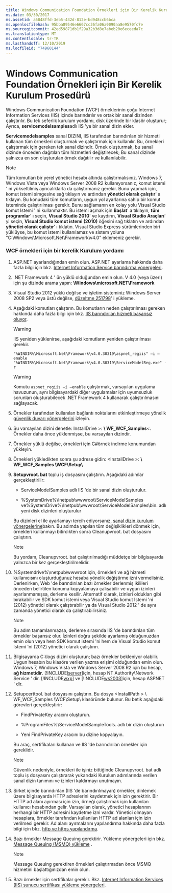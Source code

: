 ```yaml
---
title: Windows Communication Foundation Örnekleri için Bir Kerelik Kurulum Prosedürü
ms.date: 03/30/2017
ms.assetid: a5848ffd-3eb5-432d-812e-bd948ccb6bca
ms.openlocfilehash: 95bba89546e6667cc36fa06a0090aa8e9570fc7e
ms.sourcegitcommit: 42ed59871db1f29a32b3d8e7abeb20e6eceeda7c
ms.translationtype: MT
ms.contentlocale: tr-TR
ms.lasthandoff: 12/10/2019
ms.locfileid: "74960144"
---
```

# <a name="one-time-setup-procedure-for-the-windows-communication-foundation-samples"></a>Windows Communication Foundation Örnekleri için Bir Kerelik Kurulum Prosedürü

Windows Communication Foundation (WCF) örneklerinin çoğu Internet Information Services (IIS) içinde barındırılır ve ortak bir sanal dizinden çalıştırılır. Bu tek seferlik kurulum yordamı, disk üzerinde bir klasör oluşturur; Ayrıca, **servicemodelsamples**adlı IIS 'ye bir sanal dizin ekler.

**Servicemodelsamples** sanal DIZINI, IIS tarafından barındırılan bir hizmeti kullanan tüm örnekleri oluşturmak ve çalıştırmak için kullanılır. Bu, örnekleri çalıştırmak için gereken tek sanal dizindir. Örnek oluşturmak, bu sanal dizinde önceden dağıtılan tüm hizmetleri değiştirecek; Bu sanal dizinde yalnızca en son oluşturulan örnek dağıtılır ve kullanılabilir.

> [!NOTE]
> Tüm komutları bir yerel yönetici hesabı altında çalıştırmalısınız. Windows 7, Windows Vista veya Windows Server 2008 R2 kullanıyorsanız, komut istemi ' ni yükseltilmiş ayrıcalıklarla da çalıştırmanız gerekir. Bunu yapmak için, komut istemi simgesine sağ tıklayın ve ardından **yönetici olarak çalıştır**' a tıklayın. Bu konudaki tüm komutların, uygun yol ayarlarına sahip bir komut isteminde çalıştırılması gerekir.  Bunu sağlamanın en kolay yolu Visual Studio komut Istemi ' ni kullanmaktır. Bu istemi açmak için **Başlat**' a tıklayın, **tüm programlar**' ı seçin, **Visual Studio 2010**' ye kaydırın, **Visual Studio Araçları**' yi seçin, **Visual Studio komut istemi (2010)** öğesini sağ tıklatın ve ardından **yönetici olarak çalıştır**' ı tıklatın. Visual Studio Express sürümlerinden biri yüklüyse, bu komut istemi kullanılamaz ve sistem yoluna "C:\Windows\Microsoft.Net\Framework\v4.0" eklemeniz gerekir.

### <a name="one-time-setup-procedure-for-wcf-samples"></a>WCF örnekleri için bir kerelik Kurulum yordamı

1. ASP.NET ayarlandığından emin olun. ASP.NET ayarlama hakkında daha fazla bilgi için bkz. [Internet Information Service barındırma yönergeleri](../../../../docs/framework/wcf/samples/internet-information-service-hosting-instructions.md).

2. .NET Framework 4 ' ün yüklü olduğundan emin olun. V 4.0 (veya üzeri) için şu dizinde arama yapın: **\Windows\microsoft.NET\Framework**

3. Visual Studio 2012 yüklü değilse ve işletim sisteminiz Windows Server 2008 SP2 veya üstü değilse, [düzeltme 251798](https://go.microsoft.com/fwlink/?LinkId=184693)' i yükleme.

4. Aşağıdaki komutları çalıştırın. Bu komutların neden çalıştırılması gereken hakkında daha fazla bilgi için bkz. [IIS barındırılan hizmeti başarısız oluyor](https://docs.microsoft.com/previous-versions/dotnet/netframework-3.5/ms752252(v=vs.90)).

    > [!WARNING]
    > IIS yeniden yüklenirse, aşağıdaki komutların yeniden çalıştırılması gerekir.

    ```console
    "%WINDIR%\Microsoft.Net\Framework\v4.0.30319\aspnet_regiis" –i –enable
    "%WINDIR%\Microsoft.Net\Framework\v4.0.30319\ServiceModelReg.exe" -r
    ```

    > [!WARNING]
    > Komutu `aspnet_regiis –i –enable` çalıştırmak, varsayılan uygulama havuzunun, aynı bilgisayardaki diğer uygulamalar için uyumsuzluk sorunları oluşturabilecek .NET Framework 4 kullanarak çalıştırılmasını sağlayacak.

5. Örnekler tarafından kullanılan bağlantı noktalarını etkinleştirmeye yönelik [güvenlik duvarı yönergelerini](../../../../docs/framework/wcf/samples/firewall-instructions.md) izleyin.

6. Şu varsayılan dizini denetle: InstallDrive >: **\ WF_WCF_Samples**\<. Örnekler daha önce yüklenmişse, bu varsayılan dizindir.

7. Örnekler yüklü değilse, örnekleri için [C#](https://go.microsoft.com/fwlink/?LinkId=190939)örnek indirme konumundan yükleyin.

8. Örnekleri yükledikten sonra şu adrese gidin: \<InstallDrive >: **\ WF_WCF_Samples \WCF\Setup\\**

9. **Setupvroot. bat** toplu iş dosyasını çalıştırın. Aşağıdaki adımlar gerçekleştirilir:

    - ServiceModelSamples adlı IIS 'de bir sanal dizin oluşturulur.

    - %SystemDrive%\Inetpub\wwwroot\ServiceModelSamples ve%SystemDrive%\Inetpub\wwwroot\ServiceModelSamples\bin. adlı yeni disk dizinleri oluşturulur

    Bu dizinleri el ile ayarlamayı tercih ediyorsanız, [sanal dizin kurulum yönergelerine](../../../../docs/framework/wcf/samples/virtual-directory-setup-instructions.md)bakın. Bu adımda yapılan tüm değişiklikleri dönmek için, örnekleri kullanmayı bitirdikten sonra Cleanupvroot. bat dosyasını çalıştırın.

    > [!NOTE]
    > Bu yordam, Cleanupvroot. bat çalıştırılmadığı müddetçe bir bilgisayarda yalnızca bir kez gerçekleştirilmelidir.

10. %Systemdrive%\ınetpub\wwwroot için, örnekleri ve ağ hizmeti kullanıcısını oluşturduğunuz hesaba yönelik değiştirme izni vermelisiniz. Derlenirken, Web 'de barındırılan bazı örnekler derlenmiş ikilileri önceden belirtilen konuma kopyalamaya çalışabilir ve uygun izinleri ayarlanmamışsa, derleme kesilir. Alternatif olarak, izinleri oldukları gibi bırakabilir ve SDK komut istemi veya Visual Studio komut Istemi 'ni (2012) yönetici olarak çalıştırabilir ya da Visual Studio 2012 ' de aynı zamanda yönetici olarak da çalıştırabilirsiniz.

    > [!NOTE]
    > Bu adım tamamlanmazsa, derleme sırasında IIS 'de barındırılan tüm örnekler başarısız olur. İzinleri doğru şekilde ayarlamış olduğunuzdan emin olun veya hem SDK komut istemi 'ni hem de Visual Studio komut Istemi 'ni (2012) yönetici olarak çalıştırın.

11. Bilgisayarda C:\logs dizini oluşturun; bazı örnekler bekleniyor olabilir. Uygun hesabın bu klasöre verilen yazma erişimi olduğundan emin olun. Windows 7, Windows Vista ve Windows Server 2008 R2 için bu hesap, **ağ hizmetidir**. [!INCLUDE[lserver](../../../../includes/lserver-md.md)]için, hesap NT Authority\Network Service ' dir. [!INCLUDE[wxp](../../../../includes/wxp-md.md)] ve [!INCLUDE[ws2003](../../../../includes/ws2003-md.md)]için, hesap ASPNET ' dir.

12. Setupcerttool. bat dosyasını çalıştırın. Bu dosya \<InstallPath > \ WF_WCF_Samples \WCF\Setup\ klasöründe bulunur.  Bu betik aşağıdaki görevleri gerçekleştirir:

    - FindPrivateKey aracını oluşturun.

    - %ProgramFiles%\ServiceModelSampleTools. adlı bir dizin oluşturun

    - Yeni FindPrivateKey aracını bu dizine kopyalayın.

    Bu araç, sertifikaları kullanan ve IIS 'de barındırılan örnekler için gereklidir.

    > [!NOTE]
    > Güvenlik nedeniyle, örnekleri ile işiniz bittiğinde Cleanupvroot. bat adlı toplu iş dosyasını çalıştırarak yukarıdaki Kurulum adımlarında verilen sanal dizin tanımını ve izinleri kaldırmayı unutmayın.

13. Şirket içinde barındırılan (IIS 'de barındırılmayan) örnekler, dinlemek üzere bilgisayarda HTTP adreslerini kaydetmek için izin gerektirir. Bir HTTP ad alanı ayırması için izin, örneği çalıştırmak için kullanılan kullanıcı hesabından gelir. Varsayılan olarak, yönetici hesaplarının herhangi bir HTTP adresini kaydetme izni vardır. Yönetici olmayan hesaplara, örnekler tarafından kullanılan HTTP ad alanları için izin verilmesi gerekir. Ad alanı ayırmalarını yapılandırma hakkında daha fazla bilgi için bkz. [http ve https yapılandırma](../../../../docs/framework/wcf/feature-details/configuring-http-and-https.md).

14. Bazı örnekler Message Queuing gerektirir. Yükleme yönergeleri için bkz. [Message Queuing (MSMQ) yükleme](../../../../docs/framework/wcf/samples/installing-message-queuing-msmq.md) .

    > [!NOTE]
    > Message Queuing gerektiren örnekleri çalıştırmadan önce MSMQ hizmetini başlattığınızdan emin olun.

15. Bazı örnekler için sertifikalar gerekir. Bkz. [Internet Information Services (IIS) sunucu sertifikası yükleme yönergeleri](../../../../docs/framework/wcf/samples/iis-server-certificate-installation-instructions.md).
